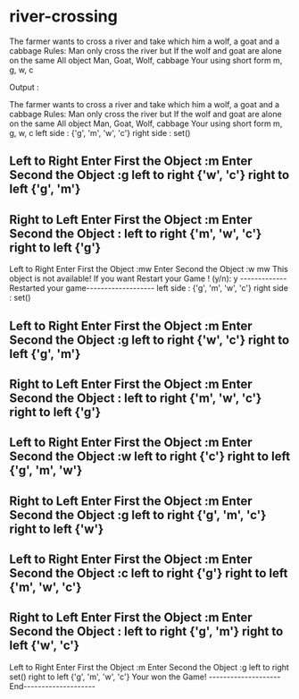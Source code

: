 # river-crossing

The farmer wants to cross a river and take which him a wolf, a goat and a cabbage
Rules:
Man only cross the river but If the wolf and goat are alone on the same
All object Man, Goat, Wolf, cabbage
Your using short form m, g, w, c



Output :

The farmer wants to cross a river and take which him a wolf, a goat and a cabbage
Rules:
Man only cross the river but If the wolf and goat are alone on the same
All object Man, Goat, Wolf, cabbage
Your using short form m, g, w, c
left side : {'g', 'm', 'w', 'c'}
right side : set() 

Left to Right
Enter First the Object :m 
Enter Second the Object :g
left to right {'w', 'c'}
right to left {'g', 'm'}
------------------------------------------------
Right to Left
Enter First the Object :m
Enter Second the Object :
left to right {'m', 'w', 'c'}
right to left {'g'}
------------------------------------------------
Left to Right
Enter First the Object :mw
Enter Second the Object :w
mw This object is not available!
If you want Restart your Game ! (y/n): y
-------------Restarted your game-------------------
left side : {'g', 'm', 'w', 'c'}
right side : set() 

Left to Right
Enter First the Object :m
Enter Second the Object :g
left to right {'w', 'c'}
right to left {'g', 'm'}
------------------------------------------------
Right to Left
Enter First the Object :m
Enter Second the Object :
left to right {'m', 'w', 'c'}
right to left {'g'}
------------------------------------------------
Left to Right
Enter First the Object :m
Enter Second the Object :w
left to right {'c'}
right to left {'g', 'm', 'w'}
------------------------------------------------
Right to Left
Enter First the Object :m
Enter Second the Object :g
left to right {'g', 'm', 'c'}
right to left {'w'}
------------------------------------------------
Left to Right
Enter First the Object :m
Enter Second the Object :c
left to right {'g'}
right to left {'m', 'w', 'c'}
------------------------------------------------
Right to Left
Enter First the Object :m
Enter Second the Object :
left to right {'g', 'm'}
right to left {'w', 'c'}
------------------------------------------------
Left to Right
Enter First the Object :m
Enter Second the Object :g
left to right set()
right to left {'g', 'm', 'w', 'c'}
Your won the Game!
--------------------End--------------------

